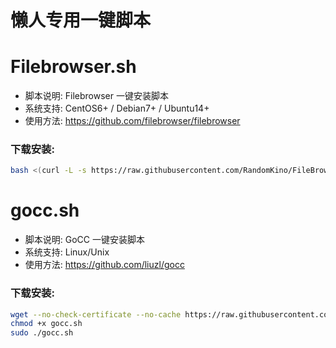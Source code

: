 # 懒人专用一键脚本

Filebrowser.sh
======

- 脚本说明: Filebrowser 一键安装脚本
- 系统支持: CentOS6+ / Debian7+ / Ubuntu14+
- 使用方法: https://github.com/filebrowser/filebrowser

### 下载安装:
``` bash
bash <(curl -L -s https://raw.githubusercontent.com/RandomKino/FileBrowser/master/Filebrowser.sh)
```

gocc.sh
======

- 脚本说明: GoCC 一键安装脚本
- 系统支持: Linux/Unix
- 使用方法: https://github.com/liuzl/gocc

### 下载安装:
``` bash
wget --no-check-certificate --no-cache https://raw.githubusercontent.com/RandomKino/FileBrowser/master/gocc.sh
chmod +x gocc.sh
sudo ./gocc.sh
```
